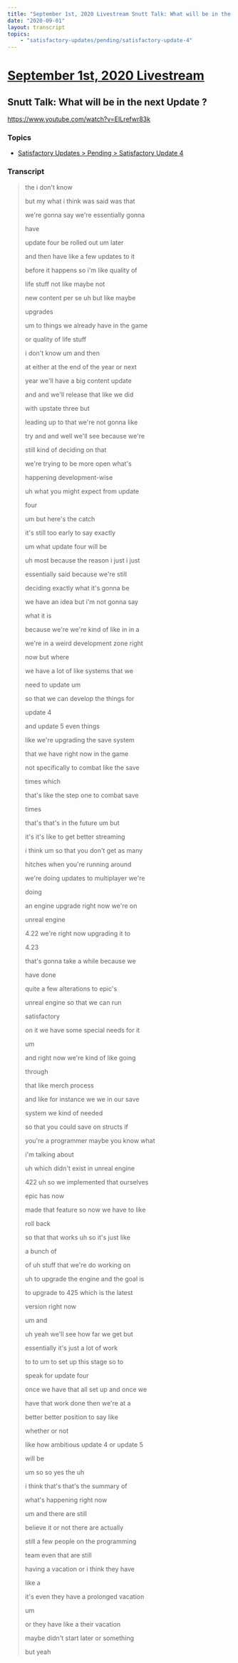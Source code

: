 ```yaml
---
title: "September 1st, 2020 Livestream Snutt Talk: What will be in the next Update ?"
date: "2020-09-01"
layout: transcript
topics:
    - "satisfactory-updates/pending/satisfactory-update-4"
---
```

# [September 1st, 2020 Livestream](../2020-09-01.md)
## Snutt Talk: What will be in the next Update ?
https://www.youtube.com/watch?v=EILrefwr83k

### Topics
* [Satisfactory Updates > Pending > Satisfactory Update 4](../topics/satisfactory-updates/pending/satisfactory-update-4.md)

### Transcript

> the i don't know
>
> but my what i think was said was that
>
> we're gonna say we're essentially gonna
>
> have
>
> update four be rolled out um later
>
> and then have like a few updates to it
>
> before it happens so i'm like quality of
>
> life stuff not like maybe not
>
> new content per se uh but like maybe
>
> upgrades
>
> um to things we already have in the game
>
> or quality of life stuff
>
> i don't know um and then
>
> at either at the end of the year or next
>
> year we'll have a big content update
>
> and and we'll release that like we did
>
> with upstate three but
>
> leading up to that we're not gonna like
>
> try and and well we'll see because we're
>
> still kind of deciding on that
>
> we're trying to be more open what's
>
> happening development-wise
>
> uh what you might expect from update
>
> four
>
> um but here's the catch
>
> it's still too early to say exactly
>
> um what update four will be
>
> uh most because the reason i just i just
>
> essentially said because we're still
>
> deciding exactly what it's gonna be
>
> we have an idea but i'm not gonna say
>
> what it is
>
> because we're we're kind of like in in a
>
> we're in a weird development zone right
>
> now but where
>
> we have a lot of like systems that we
>
> need to update um
>
> so that we can develop the things for
>
> update 4
>
> and update 5 even things
>
> like we're upgrading the save system
>
> that we have right now in the game
>
> not specifically to combat like the save
>
> times which
>
> that's like the step one to combat save
>
> times
>
> that's that's in the future um but
>
> it's it's like to get better streaming
>
> i think um so that you don't get as many
>
> hitches when you're running around
>
> we're doing updates to multiplayer we're
>
> doing
>
> an engine upgrade right now we're on
>
> unreal engine
>
> 4.22 we're right now upgrading it to
>
> 4.23
>
> that's gonna take a while because we
>
> have done
>
> quite a few alterations to epic's
>
> unreal engine so that we can run
>
> satisfactory
>
> on it we have some special needs for it
>
> um
>
> and right now we're kind of like going
>
> through
>
> that like merch process
>
> and like for instance we we in our save
>
> system we kind of needed
>
> so that you could save on structs if
>
> you're a programmer maybe you know what
>
> i'm talking about
>
> uh which didn't exist in unreal engine
>
> 422 uh so we implemented that ourselves
>
> epic has now
>
> made that feature so now we have to like
>
> roll back
>
> so that that works uh so it's just like
>
> a bunch of
>
> of uh stuff that we're do working on
>
> uh to upgrade the engine and the goal is
>
> to upgrade to 425 which is the latest
>
> version right now
>
> um and
>
> uh yeah we'll see how far we get but
>
> essentially it's just a lot of work
>
> to to um to set up this stage so to
>
> speak for update four
>
> once we have that all set up and once we
>
> have that work done then we're at a
>
> better better position to say like
>
> whether or not
>
> like how ambitious update 4 or update 5
>
> will be
>
> um so so yes the uh
>
> i think that's that's the summary of
>
> what's happening right now
>
> um and there are still
>
> believe it or not there are actually
>
> still a few people on the programming
>
> team even that are still
>
> having a vacation or i think they have
>
> like a
>
> it's even they have a prolonged vacation
>
> um
>
> or they have like a their vacation
>
> maybe didn't start later or something
>
> but yeah
>

